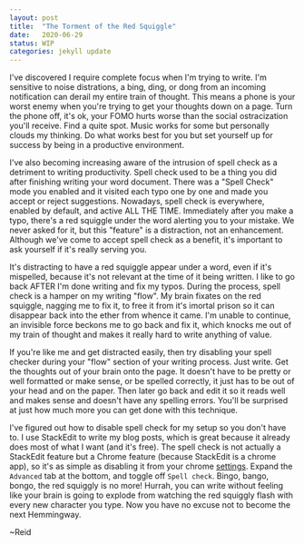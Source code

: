 ```yaml
---
layout: post
title:  "The Torment of the Red Squiggle"
date:   2020-06-29
status: WIP
categories: jekyll update
--- 
```

I've discovered I require complete focus when I'm trying to write.  I'm sensitive to noise distrations, a bing, ding, or dong from an incoming notification can derail my entire train of thought.  This means a phone is your worst enemy when you're trying to get your thoughts down on a page.  Turn the phone off, it's ok, your FOMO hurts worse than the social ostracization you'll receive.  Find a quite spot.  Music works for some but personally clouds my thinking.  Do what works best for you but set yourself up for success by being in a productive environment.

I've also becoming increasing aware of the intrusion of spell check as a detriment to writing productivity.  Spell check used to be a thing you did after finishing writing your word document.  There was a "Spell Check" mode you enabled and it visited each typo one by one and made you accept or reject suggestions.  Nowadays, spell check is everywhere, enabled by default, and active ALL THE TIME.  Immediately after you make a typo, there's a red squiggle under the word alerting you to your mistake.  We never asked for it, but this "feature" is a distraction, not an enhancement.  Although we've come to accept spell check as a benefit, it's important to ask yourself if it's really serving you. 

It's distracting to have a red squiggle appear under a word, even if it's mispelled, because it's not relevant at the time of it being written.  I like to go back AFTER I'm done writing and fix my typos. During the process, spell check is a hamper on my writing "flow".  My brain fixates on the red squiggle, nagging me to fix it, to free it from it's imortal prison so it can disappear back into the ether from whence it came. I'm unable to continue, an invisible force beckons me to go back and fix it, which knocks me out of my train of thought and makes it really hard to write anything of value.  

If you're like me and get distracted easily, then try disabling your spell checker during your "flow" section of your writing process. Just write.  Get the thoughts out of your brain onto the page.  It doesn't have to be pretty or well formatted or make sense, or be spelled correctly, it just has to be out of your head and on the paper.  Then later go back and edit it so it reads well and makes sense and doesn't have any spelling errors. You'll be surprised at just how much more you can get done with this technique.

I've figured out how to disable spell check for my setup so you don't have to.  I use StackEdit to write my blog posts, which is great because it already does most of what I want (and it's free).  The spell check is not actually a StackEdit feature but a Chrome feature (because StackEdit is a chrome app), so it's as simple as disabling it from your chrome [settings](chrome://settings/languages). Expand the `Advanced` tab at the bottom, and toggle off `Spell check`.  Bingo, bango, bongo, the red squiggly is no more! Hurrah, you can write without feeling like your brain is going to explode from watching the red squiggly flash with every new character you type. Now you have no excuse not to become the next Hemmingway.

~Reid
<!--stackedit_data:
eyJoaXN0b3J5IjpbLTE0MDE3MTczNDksMTE4NDI0NzY3OSwtMT
kyMjA5MDc0NiwtMTkyMjA5MDc0NiwtODE2Nzk3NzMwLC01MDI4
NjI1NDhdfQ==
-->